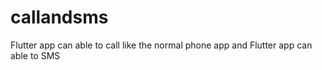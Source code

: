 # callandsms
Flutter app can able to call like the normal phone app and Flutter app can able to SMS 
